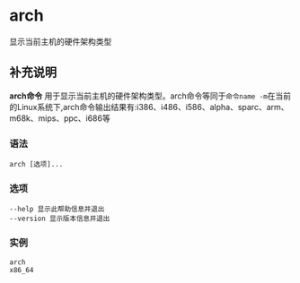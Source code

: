 # arch

显示当前主机的硬件架构类型

## 补充说明

**arch命令** 用于显示当前主机的硬件架构类型。arch命令等同于`命令name -m`在当前的Linux系统下,arch命令输出结果有:i386、i486、i586、alpha、sparc、arm、m68k、mips、ppc、i686等

### 语法

```text
arch [选项]...
```

### 选项

```text
--help 显示此帮助信息并退出
--version 显示版本信息并退出
```

### 实例

```text
arch
x86_64
```

